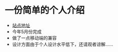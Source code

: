 # 一份简单的个人介绍 #
- [站点地址](http://mosquito1994.github.io/blog/)
- 今年5月份完成
- 做了一点移动端的兼容
- 设计方面由于个人设计水平低下，还请观者谅解……
